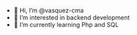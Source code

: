 - 👋 Hi, I’m @vasquez-cma
- 👀 I’m interested in backend development
- 🌱 I’m currently learning Php and SQL


